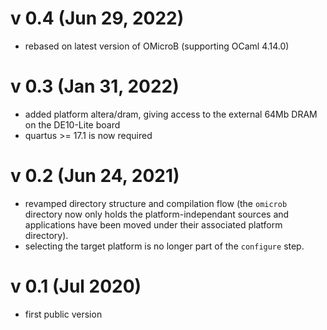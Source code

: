 # v 0.4 (Jun 29, 2022)

- rebased on latest version of OMicroB (supporting OCaml 4.14.0)

# v 0.3 (Jan 31, 2022)

- added platform altera/dram, giving access to the external 64Mb DRAM on the DE10-Lite board
- quartus >= 17.1 is now required

# v 0.2 (Jun 24, 2021)
- revamped directory structure and compilation flow (the `omicrob` directory now only holds the
  platform-independant sources and applications have been moved under their associated platform
  directory). 
- selecting the target platform is no longer part of the `configure` step.

# v 0.1 (Jul 2020)
- first public version

